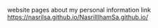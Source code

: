 website pages about my personal information 
link https://nasrilsa.github.io/NasrilIlhamSa.github.io/
